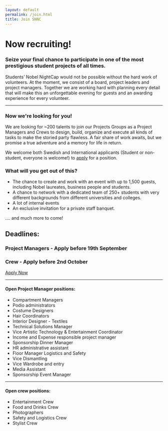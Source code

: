 ```yaml
---
layout: default
permalink: /join.html
title: Join SNNC
---
```


<div class="join-bg">
	<div class="container">
		<div class="text-block">
			<div class="header-block">
				<h1>
					Now recruiting!
				</h1>
				<h3>
					Seize your final chance to participate in one of the most prestigious student projects of all times. 
				</h3>
			</div>
			<p>
				Students’ Nobel NightCap would not be possible without the hard work of volunteers. At the moment, we consist of a board, project leaders and project managers. Together we are working hard with planning every detail that will make this an unforgettable evening for guests and an awarding experience for every volunteer.
			</p>
			<hr>
			<h3>
				 Now we're looking for you!
			</h3>
			<p>
				We are looking for ~200 talents to join our Projects Groups as a Project Managers and Crews to design, build, organize and execute all kinds of tasks to make the storied party flawless. A fair share of work awaits, but we promise a true adventure and a memory for life in return.
			</p>
			<p>
				We welcome both Swedish and International applicants (Student or non-student, everyone is welcome!) to <a href="https://goo.gl/forms/hExP2AToaMkelGdt1" target="_blank">apply</a> for a position.
			</p>
			<h3>What will you get out of this?</h3>
			<ul>
				<li>
					The chance to create and work with an event with up to 1,500 guests, including Nobel laureates, business people and students.
				</li>
				<li>
					A chance to network with a dedicated team of 250+ students with very different backgrounds from different universities and colleges.
				</li>
				<li>
					A lot of internal events
				</li>
				<li>
					An exclusive invitation for a private staff banquet.
				</li>
			</ul>
			<p>.... and much more to come!</p>
			</p>
		</div>
	</div>
	<div class="deadline-container">
		<div class="container">
			<div class="text-block">
				<h2>
					Deadlines:
				</h2>
				<h3><b>Project Managers</b> - Apply before 19th September</h3>
				<h3><b>Crew</b> - Apply before 2nd October</h3>
				<div class="center">
					<a href="https://goo.gl/forms/hExP2AToaMkelGdt1" target="_blank" class="button">Apply Now</a>
				</div>
				<hr>
			</div>
		</div>
	</div>
</div>
<div class="container">
	<div class="list-block">
		<h4>Open Project Manager positions:</h4>
		<ul>
			<li>
				Compartment Managers
			</li>
			<li>
				Podio administrators
			</li>
			<li>
				Costume Designers
			</li>
			<li>
				Hair Coordinators
			</li>
			<li>
				 Interior Designer - Textiles
			</li>
			<li>
				Technical Solutions Manager
			</li>
			<li>
				Vice Artistic Technology & Entertainment Coordinator
			</li>
			<li>
				Income and Expense responsible project manager
			</li>
			<li>
				Sponsorship Dinner Manager
			</li>
			<li>
				HR administrative assistant
			</li>
			<li>
				Floor Manager Logistics and Safety
			</li>
			<li>
				Vice Dismantling
			</li>
			<li>
				Vice Wardrobe and entry
			</li>
			<li>
				Media Assistant
			</li>
			<li>
				Sponsorship Event Manager
			</li>
		</ul>
		<hr>
		<h4>Open crew positions:</h4>
		<ul>
			<li>
				Entertainment Crew
			</li>
			<li>
				Food and Drinks Crew
			</li>
			<li>
				Photographers
			</li>
			<li>
				Safety and Logistics Crew
			</li>
			<li>
				Stylist Crew
			</li>
		</ul>
	</div>
</div>
